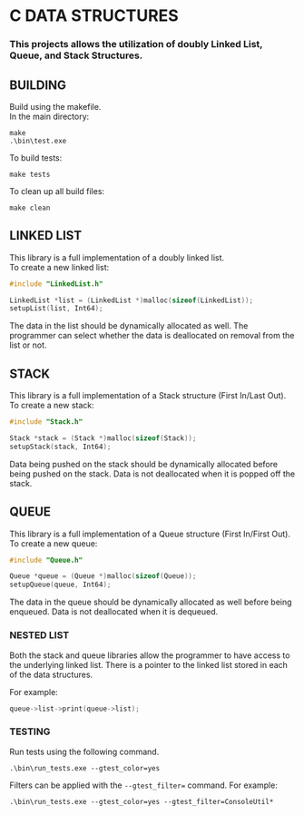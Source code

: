# C DATA STRUCTURES

### This projects allows the utilization of doubly Linked List, Queue, and Stack Structures.
## BUILDING
Build using the makefile.<br>
In the main directory:
```
make
.\bin\test.exe
```
To build tests:
```
make tests
```
To clean up all build files:
```
make clean
```
## LINKED LIST
This library is a full implementation of a doubly linked list.<br>
To create a new linked list:
```c
#include "LinkedList.h"

LinkedList *list = (LinkedList *)malloc(sizeof(LinkedList));
setupList(list, Int64);
```
The data in the list should be dynamically allocated as well. The programmer can select whether the data is deallocated on removal from the list or not. 

## STACK
This library is a full implementation of a Stack structure (First In/Last Out).<br>
To create a new stack:
```c
#include "Stack.h"

Stack *stack = (Stack *)malloc(sizeof(Stack));
setupStack(stack, Int64);
```
Data being pushed on the stack should be dynamically allocated before being pushed on the stack. Data is not deallocated when it is popped off the stack.

## QUEUE
This library is a full implementation of a Queue structure (First In/First Out).<br>
To create a new queue:
```c
#include "Queue.h"

Queue *queue = (Queue *)malloc(sizeof(Queue));
setupQueue(queue, Int64);
```
The data in the queue should be dynamically allocated as well before being enqueued. Data is not deallocated when it is dequeued.


### NESTED LIST
Both the stack and queue libraries allow the programmer to have access to the underlying linked list. There is a pointer to the linked list stored in each of the data structures.

For example:
```c
queue->list->print(queue->list);
```

### TESTING
Run tests using the following command.

`.\bin\run_tests.exe --gtest_color=yes`

Filters can be applied with the `--gtest_filter=` command.
For example:

`.\bin\run_tests.exe --gtest_color=yes --gtest_filter=ConsoleUtil*`